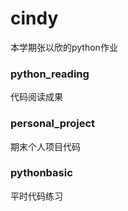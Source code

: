 # cindy
本学期张以欣的python作业
### python_reading
代码阅读成果
### personal_project
期末个人项目代码
### pythonbasic
平时代码练习
